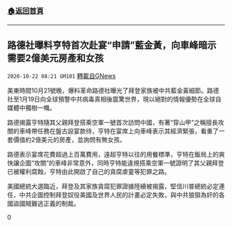 ###  [:house:返回首頁](https://github.com/ourhimalayas/txt)
---

## 路德社曝料亨特首次赴宴“申請”藍金黃，向車峰暗示需要2億美元房產和女孩
`2020-10-22 08:21 GM101` [轉載自GNews](https://gnews.org/zh-hant/439989/)

美東時間10月21號晚，爆料革命路德社曝光了拜登家族被中共藍金黃細節。路德社至1月19日向全球預警中共病毒真相後震驚世界，現以絕對的情報優勢在全球自媒體中獨樹一幟。

路德揭露亨特隨其父親拜登搭乘空軍一號首次訪問中國，有著“穿山甲”之稱擅長攻關的車峰帶任務在盤古設宴款待，亨特在宴席上向車峰表示其經濟緊張，看重了一套價值約2億美元的房產，並詢問有無女孩。

路德表示宴席花費超過上百萬費用，遠超亨特以往的用餐標準，亨特在飯局上的爽快讓企圖“攻關”的車峰非常意外，同時亨特能違規搭乘空軍一號證明了其父親拜登已被權利腐蝕，亨特由此開啟了自己的貪腐虐童等犯罪之路。

美國總統大選臨近，拜登及其家族貪腐犯罪證據陸續被揭露，堅信川普總統必定連任，中共企圖控制拜登奴役美國及世界人民的計畫必定失敗，與中共狼狽為奸的各國盜國賊難逃正義的制裁。

0
